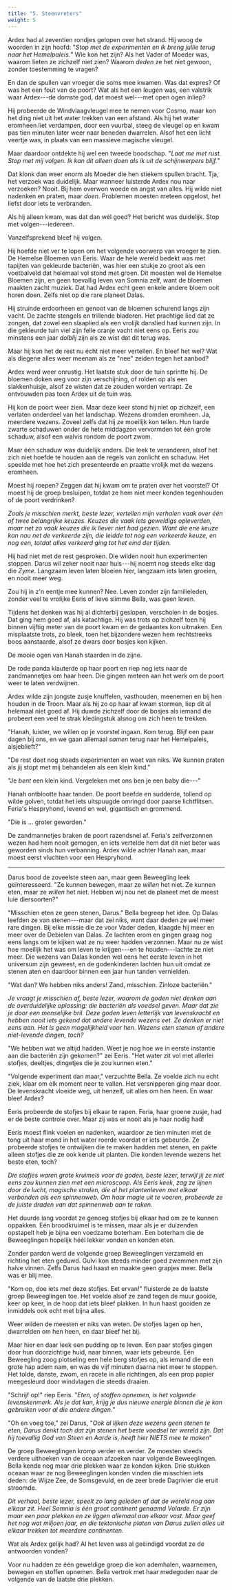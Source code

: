```yaml
---
title: "5. Steenvreters"
weight: 5
---
```


Ardex had al zeventien rondjes gelopen over het strand. Hij woog de woorden in zijn hoofd: "_Stop met de experimenten en ik breng jullie terug naar het Hemelpaleis._" Wie kon het zijn? Als het Vader of Moeder was, waarom lieten ze zichzelf niet zien? Waarom _deden_ ze het niet gewoon, zonder toestemming te vragen?

En dan de spullen van vroeger die soms mee kwamen. Was dat expres? Of was het een fout van de poort? Wat als het een leugen was, een valstrik waar Ardex---de domste god, dat moest wel---met open ogen inliep?

Hij probeerde de Windvlaagvleugel mee te nemen voor Cosmo, maar kon het ding niet uit het water trekken van een afstand. Als hij het water eromheen liet verdampen, door een vuurbal, steeg de vleugel op en kwam pas tien minuten later weer naar beneden dwarrelen. Alsof het een licht veertje was, in plaats van een massieve magische vleugel.

Maar daardoor ontdekte hij wel een tweede boodschap. "_Laat me met rust. Stop met mij volgen. Ik kan dit alleen doen als ik uit de schijnwerpers blijf._"

Dat klonk dan weer enorm als Moeder die hen stiekem spullen bracht. Tja, het verzoek was duidelijk. Maar wanneer luisterde Ardex nou naar verzoeken? Nooit. Bij hem overwon woede en angst van alles. Hij wilde niet nadenken en praten, maar _doen_. Problemen moesten meteen opgelost, het liefst door iets te verbranden.

Als hij alleen kwam, was dat dan wél goed? Het bericht was duidelijk. Stop met volgen---iedereen.

Vanzelfsprekend bleef hij volgen.

Hij hoefde niet ver te lopen om het volgende voorwerp van vroeger te zien. De Hemelse Bloemen van Eeris. Waar de hele wereld bedekt was met tapijten van gekleurde bacteriën, was hier een stukje zo groot als een voetbalveld dat helemaal vol stond met groen. Dit moesten wel de Hemelse Bloemen zijn, en geen toevallig leven van Somnia zelf, want de bloemen maakten zacht muziek. Dat had Ardex echt geen enkele andere bloem ooit horen doen. Zelfs niet op die rare planeet Dalas.

Hij struinde erdoorheen en genoot van de bloemen schurend langs zijn vacht. De zachte stengels en trillende bladeren. Het prachtige lied dat ze zongen, dat zowel een slaaplied als een vrolijk danslied had kunnen zijn. In die gekleurde tuin viel zijn felle oranje vacht niet eens op. Eeris zou minstens een jaar _dolblij_ zijn als ze wist dat dit terug was.

Maar hij kon het de rest nu écht niet meer vertellen. En bleef het wel? Wat als diegene alles weer meenam als ze "nee" zeiden tegen het aanbod? 

Ardex werd weer onrustig. Het laatste stuk door de tuin sprintte hij. De bloemen doken weg voor zijn verschijning, of rolden op als een slakkenhuisje, alsof ze wisten dat ze zouden worden vertrapt. Ze ontvouwden pas toen Ardex uit de tuin was.

Hij kon de poort weer zien. Maar deze keer stond hij niet op zichzelf, een verlaten onderdeel van het landschap. Wezens dromden eromheen. Ja, meerdere wezens. Zoveel zelfs dat hij ze moeilijk kon tellen. Hun harde zwarte schaduwen onder de hete middagzon vervormden tot één grote schaduw, alsof een walvis rondom de poort zwom. 

Maar één schaduw was duidelijk anders. Die leek te veranderen, alsof het zich niet hoefde te houden aan de regels van zonlicht en schaduw. Het speelde met hoe het zich presenteerde en praatte vrolijk met de wezens eromheen.

Moest hij roepen? Zeggen dat hij kwam om te praten over het voorstel? Of moest hij de groep besluipen, totdat ze hem niet meer konden tegenhouden of de poort verdrinken?

_Zoals je misschien merkt, beste lezer, vertellen mijn verhalen vaak over één of twee belangrijke keuzes. Keuzes die vaak iets geweldigs opleverden, maar net zo vaak keuzes die ik liever niet had gezien. Want die ene keuze kan nou net de verkeerde zijn, die leidde tot nog een verkeerde keuze, en nog een, totdat alles verkeerd ging tot het eind der tijden._

Hij had niet met de rest gesproken. Die wilden nooit hun experimenten stoppen. Darus wil zeker nooit naar huis---hij noemt nog steeds elke dag die _Zyme_. Langzaam leven laten bloeien hier, langzaam iets laten groeien, en nooit meer weg.

Zou hij in z'n eentje mee kunnen? Nee. Leven zonder zijn familieleden, zonder veel te vrolijke Eeris of lieve slimme Bella, was geen leven.

Tijdens het denken was hij al dichterbij geslopen, verscholen in de bosjes. Dat ging hem goed af, als katachtige. Hij was trots op zichzelf toen hij binnen vijftig meter van de poort kwam en de gedaantes kon uitmaken. Een misplaatste trots, zo bleek, toen het bijzondere wezen hem rechtstreeks boos aanstaarde, alsof ze dwars door bosjes kon kijken.

De mooie ogen van Hanah staarden in de zijne. 

De rode panda klauterde op haar poort en riep nog iets naar de zandmannetjes om haar heen. Die gingen meteen aan het werk om de poort weer te laten verdwijnen.

Ardex wilde zijn jongste zusje knuffelen, vasthouden, meenemen en bij hen houden in de Troon. Maar als hij zo op haar af kwam stormen, liep dit al helemaal niet goed af. Hij duwde zichzelf door de bosjes als iemand die probeert een veel te strak kledingstuk alsnog om zich heen te trekken. 

"Hanah, luister, we willen op je voorstel ingaan. Kom terug. Blijf een paar dagen bij ons, en we gaan allemaal _samen_ terug naar het Hemelpaleis, alsjeblieft?"

"De rest doet nog steeds experimenten en weet van niks. We kunnen praten als jij stopt met mij behandelen als een klein kind."

"Je _bent_ een klein kind. Vergeleken met ons ben je een baby die---"

Hanah ontblootte haar tanden. De poort beefde en sudderde, tollend op wilde golven, totdat het iets uitspuugde omringd door paarse lichtflitsen. Feria's Hespryhond, levend en wel, gigantisch en grommend.

"Die is ... groter geworden."

De zandmannetjes braken de poort razendsnel af. Feria's zelfverzonnen wezen had hem nooit gemogen, en iets vertelde hem dat dit niet beter was geworden sinds hun verbanning. Ardex wilde achter Hanah aan, maar moest eerst vluchten voor een Hespryhond.

___

Darus bood de zoveelste steen aan, maar geen Beweegling leek geïnteresseerd. "Ze kunnen bewegen, maar ze _willen_ het niet. Ze kunnen eten, maar ze _willen_ het niet. Hebben wij nou net de planeet met de meest luie diersoorten?"

"Misschien eten ze geen stenen, Darus." Bella begreep het idee. Op Dalas leefden ze van stenen---maar dat zei niks, want daar deden ze wel meer rare dingen. Bij elke missie die ze voor Vader deden, klaagde hij meer en meer over de Debielen van Dalas. Ze lachten erom en gingen graag nog eens langs om te kijken wat ze nu weer hadden verzonnen. Maar nu ze wist hoe moeilijk het was om leven te krijgen---en te houden---lachte ze niet meer. Die wezens van Dalas konden wel eens het eerste leven in het universum zijn geweest, en de godenkinderen lachten hun uit omdat ze stenen aten en daardoor binnen een jaar hun tanden vernielden.

"Wat dan? We hebben niks anders! Zand, misschien. Zinloze bacteriën."

_Je vraagt je misschien af, beste lezer, waarom de goden niet denken aan de overduidelijke oplossing: die bacteriën als voedsel geven. Maar dat zie je door een menselijke bril. Deze goden leven letterlijk van levenskracht en hebben nooit iets gekend dat andere levende wezens eet. Ze denken er niet eens aan. Het is geen mogelijkheid voor hen. Wezens eten stenen of andere niet-levende dingen, toch?_

"We hebben wat we altijd hadden. Weet je nog hoe we in eerste instantie aan die bacteriën zijn gekomen?" zei Eeris. "Het water zit vol met allerlei stofjes, deeltjes, dingetjes die je zou kunnen eten."

"Volgende experiment dan maar," verzuchtte Bella. Ze voelde zich nu echt ziek, klaar om elk moment neer te vallen. Het versnipperen ging maar door. De levenskracht vloeide weg, uit henzelf, uit alles om hen heen. En waar bleef Ardex?

Eeris probeerde de stofjes bij elkaar te rapen. Feria, haar groene zusje, had er de beste controle over. Maar zij was er nooit als je haar nodig had!

Eeris moest flink voelen en nadenken, waardoor ze tien minuten met de tong uit haar mond in het water roerde voordat er iets gebeurde. Ze probeerde stofjes te ontwijken die te maken hadden met stenen, en pakte alleen stofjes die ze ook kende uit planten. Die konden levende wezens het beste eten, toch?

_Die stofjes waren grote kruimels voor de goden, beste lezer, terwijl jij ze niet eens zou kunnen zien met een microscoop. Als Eeris keek, zag ze lijnen door de lucht, magische stralen, die al het plantenleven met elkaar verbonden als een spinnenweb. Om haar magie uit te voeren, probeerde ze de juiste draden van dat spinnenweb aan te raken._

Het duurde lang voordat ze genoeg stofjes bij elkaar had om ze te kunnen oppakken. Eén broodkruimel is te missen, maar als je er duizenden opstapelt heb je bijna een voedzame boterham. Een boterham die de Beweeglingen hopelijk héél lekker vonden en konden eten.

Zonder pardon werd de volgende groep Beweeglingen verzameld en richting het eten geduwd. Gulvi kon steeds minder goed zwemmen met zijn halve vinnen. Zelfs Darus had haast en maakte geen grapjes meer. Bella was er blij mee. 

"Kom op, doe iets met deze stofjes. Eet ervan!" fluisterde ze de laatste groep Beweeglingen toe. Het voelde alsof ze zand tegen de muur gooide, keer op keer, in de hoop dat iets bleef plakken. In hun haast gooiden ze inmiddels ook echt met bijna alles.

Weer wilden de meesten er niks van weten. De stofjes lagen op hen, dwarrelden om hen heen, en daar bleef het bij.

Maar hier en daar leek een pudding op te leven. Een paar stofjes gingen door hun doorzichtige huid, naar binnen, waar iets gebeurde. Eén Beweegling zoog plotseling een hele berg stofjes op, als iemand die een grote hap adem nam, en was de vijf minuten daarna niet meer te stoppen. Het tolde, danste, zwom, en racete in alle richtingen, als een prop papier meegesleurd door windvlagen die steeds draaien.

"Schrijf op!" riep Eeris. "_Eten, of stoffen opnemen, is het volgende levenskenmerk. Als je dat kan, krijg je dus nieuwe energie binnen die je kan gebruiken voor al die andere dingen._"

"Oh en voeg toe," zei Darus, "_Ook al lijken deze wezens geen stenen te eten, Darus denkt toch dat zijn stenen het beste voedsel ter wereld zijn. Dat hij toevallig God van Steen en Aarde is, heeft hier NIETS mee te maken_"

De groep Beweeglingen kromp verder en verder. Ze moesten steeds verdere uithoeken van de oceaan afzoeken naar volgende Beweeglingen. Bella kende nog maar drie plekken waar ze konden kijken. Drie stukken oceaan waar ze nog Beweeglingen konden vinden die misschien iets deden: de Wijze Zee, de Somsgevuld, en de zeer brede Dagrivier die eruit stroomde.

_Dit verhaal, beste lezer, speelt zo lang geleden af dat de wereld nog aan elkaar zit. Heel Somnia is één groot continent genaamd Volarde. Er zijn maar een paar plekken en ze liggen allemaal aan elkaar vast. Maar geef het nog wat miljoen jaar, en die tektonische platen van Darus zullen alles uit elkaar trekken tot meerdere continenten._

Wat als Ardex gelijk had? Al het leven was al geëindigd voordat ze de antwoorden vonden? 

Voor nu hadden ze één geweldige groep die kon ademhalen, waarnemen, bewegen en stoffen opnemen. Bella vertrok met haar medegoden naar de volgende van de laatste drie plekken.